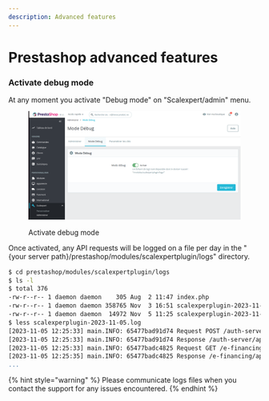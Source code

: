 ```yaml
---
description: Advanced features
---
```


# Prestashop advanced features

### Activate debug mode

At any moment you activate "Debug mode" on "Scalexpert/admin" menu.

<figure><img src="../../../../.gitbook/assets/Capture d’écran du 2023-11-05 12-26-12.png" alt=""><figcaption><p>Activate debug mode</p></figcaption></figure>

Once activated, any API requests will be logged on a file per day in the "{your server path}/prestashop/modules/scalexpertplugin/logs" directory.&#x20;

```bash
$ cd prestashop/modules/scalexpertplugin/logs
$ ls -l
$ total 376
-rw-r--r-- 1 daemon daemon    305 Aug  2 11:47 index.php
-rw-r--r-- 1 daemon daemon 358765 Nov  3 16:51 scalexperplugin-2023-11-03.log
-rw-r--r-- 1 daemon daemon  14972 Nov  5 11:25 scalexperplugin-2023-11-05.log
$ less scalexperplugin-2023-11-05.log
[2023-11-05 12:25:33] main.INFO: 65477bad91d74 Request POST /auth-server/api/v1/oauth2/token (environment=test) {"form_params":{"grant_type":"client_credentials","scope":"e-financing:rw insurance:rw"}} []
[2023-11-05 12:25:33] main.INFO: 65477bad91d74 Response /auth-server/api/v1/oauth2/token (environment=test) [] []
[2023-11-05 12:25:33] main.INFO: 65477badc4825 Request GET /e-financing/api/v1/eligible-solutions (environment=test) {"query":{"financedAmount":"500","buyerBillingCountry":"FR"}} []
[2023-11-05 12:25:35] main.INFO: 65477badc4825 Response /e-financing/api/v1/eligible-solutions (environment=test) {"code":200,"content":"{\"solutions\":[{\"solutionCode\":\"SCFRSP-3XTS\",\"familyCode\":\"SC\",\"marketCode\":\"FR\",\"conditions\":\"TS\",\"communicationKit\":{\"solutionCode\":\"SCFRSP-3XTS\",\"visualTitle\":\"<div class=scalexpert_title>Payez en 3 fois sans frais avec votre carte bancaire</div>\",\"visualDescription\":null,\"visualInformationIcon\":\"https://scalexpert.societegenerale.com/app/merchantKit/visual_information_icon.svg\",\"visualAdditionalInformation\":\"<p>Le paiement en 3 fois par carte bancaire est une solution de paiement qui vous permet d'échelonner le règlement de votre commande en 3 mensualités débitées sur le compte associé à votre carte bancaire.<br> Exemple : pour un achat de 600 € payé en 3 fois, vous réglez 3 échéances de 200€. Montant du financement : 600 €. TAEG FIXE: 0%. Taux débiteur fixe : 0%. Frais:0€. Montant total dû : 600€. Le prélèvement des éc
...
```

{% hint style="warning" %}
Please communicate logs files when you contact the support for any issues encountered.
{% endhint %}
